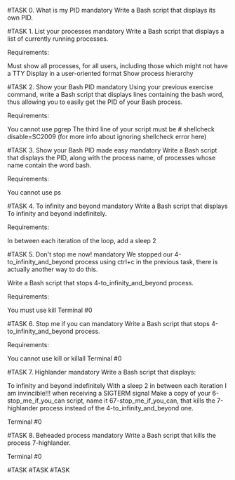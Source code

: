#TASK 0. What is my PID mandatory Write a Bash script that displays its own PID.

#TASK 1. List your processes mandatory Write a Bash script that displays a list of currently running processes.

Requirements:

Must show all processes, for all users, including those which might not have a TTY Display in a user-oriented format Show process hierarchy

#TASK 2. Show your Bash PID mandatory Using your previous exercise command, write a Bash script that displays lines containing the bash word, thus allowing you to easily get the PID of your Bash process.

Requirements:

You cannot use pgrep The third line of your script must be # shellcheck disable=SC2009 (for more info about ignoring shellcheck error here)

#TASK 3. Show your Bash PID made easy mandatory Write a Bash script that displays the PID, along with the process name, of processes whose name contain the word bash.

Requirements:

You cannot use ps

#TASK 4. To infinity and beyond mandatory Write a Bash script that displays To infinity and beyond indefinitely.

Requirements:

In between each iteration of the loop, add a sleep 2

#TASK 5. Don't stop me now! mandatory We stopped our 4-to_infinity_and_beyond process using ctrl+c in the previous task, there is actually another way to do this.

Write a Bash script that stops 4-to_infinity_and_beyond process.

Requirements:

You must use kill Terminal #0

#TASK 6. Stop me if you can mandatory Write a Bash script that stops 4-to_infinity_and_beyond process.

Requirements:

You cannot use kill or killall Terminal #0

#TASK 7. Highlander mandatory Write a Bash script that displays:

To infinity and beyond indefinitely With a sleep 2 in between each iteration I am invincible!!! when receiving a SIGTERM signal Make a copy of your 6-stop_me_if_you_can script, name it 67-stop_me_if_you_can, that kills the 7-highlander process instead of the 4-to_infinity_and_beyond one.

Terminal #0

#TASK 8. Beheaded process mandatory Write a Bash script that kills the process 7-highlander.

Terminal #0

#TASK #TASK #TASK
